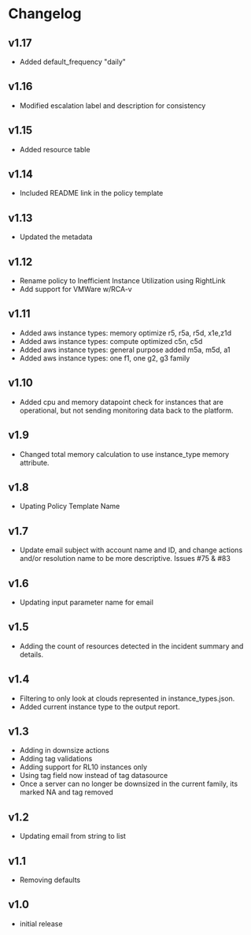 # Changelog

## v1.17

- Added default_frequency "daily"

## v1.16

- Modified escalation label and description for consistency

## v1.15

- Added resource table

## v1.14

- Included README link in the policy template

## v1.13

- Updated the metadata

## v1.12

- Rename policy to Inefficient Instance Utilization using RightLink
- Add support for VMWare w/RCA-v

## v1.11

- Added aws instance types: memory optimize r5, r5a, r5d, x1e,z1d
- Added aws instance types: compute optimized c5n, c5d
- Added aws instance types: general purpose added m5a, m5d, a1
- Added aws instance types: one f1, one g2, g3 family

## v1.10

- Added cpu and memory datapoint check for instances that are operational, but not sending monitoring data back to the platform.

## v1.9

- Changed total memory calculation to use instance_type memory attribute.

## v1.8

- Upating Policy Template Name

## v1.7

- Update email subject with account name and ID, and change actions and/or resolution name to be more descriptive. Issues #75 & #83

## v1.6

- Updating input parameter name for email

## v1.5

- Adding the count of resources detected in the incident summary and details.

## v1.4

- Filtering to only look at clouds represented in instance_types.json.
- Added current instance type to the output report.

## v1.3

- Adding in downsize actions
- Adding tag validations
- Adding support for RL10 instances only
- Using tag field now instead of tag datasource
- Once a server can no longer be downsized in the current family, its marked NA and tag removed

## v1.2

- Updating email from string to list

## v1.1

- Removing defaults

## v1.0

- initial release
